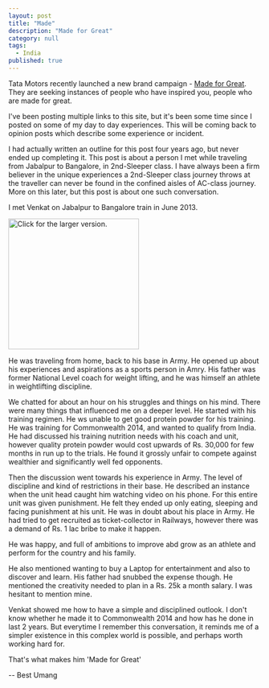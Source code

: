 ```yaml
---
layout: post
title: "Made"
description: "Made for Great"
category: null
tags: 
  - India
published: true
---
```



Tata Motors recently launched a new brand campaign - [Made for Great](http://madeofgreat.tatamotors.com/). They are seeking instances of people who have inspired you, people who are made for great.

I've been posting multiple links to this site, but it's been some time since I posted on some of my day to day experiences. This will be coming back to opinion posts which describe some experience or incident.

I had actually written an outline for this post four years ago, but never ended up completing it. This post is about a person I met while traveling from Jabalpur to Bangalore, in 2nd-Sleeper class. I have always been a firm believer in the unique experiences a 2nd-Sleeper class journey throws at the traveller can never be found in the confined aisles of AC-class journey. More on this later, but this post is about one such conversation.

I met Venkat on Jabalpur to Bangalore train in June 2013.

<a href="https://drive.google.com/uc?export=view&id=1N6OdrbHG0wGg8aymIxfUdQpu-AGsBGX5cg"><img src="https://drive.google.com/uc?export=view&id=1N6OdrbHG0wGg8aymIxfUdQpu-AGsBGX5cg" style="width: 260px; max-width: 100%; height: auto" title="Click for the larger version." /></a>

He was traveling from home, back to his base in Army. He opened up about his experiences and aspirations as a sports person in Amry. His father was former National Level coach for weight lifting, and he was himself an athlete in weightlifting discipline. 

We chatted for about an hour on his struggles and things on his mind. There were many things that influenced me on a deeper level. He started with his training regimen. He ws unable to get good protein powder for his training. He was training for Commonwealth 2014, and wanted to qualify from India. He had discussed his training nutrition needs with his coach and unit, however quality protein powder would cost upwards of Rs. 30,000 for few months in run up to the trials. He found it grossly unfair to compete against wealthier and significantly well fed opponents.

Then the discussion went towards his experience in Army. The level of discipline and kind of restrictions in their base. He described an instance when the unit head caught him watching video on his phone. For this entire unit was given punishment. He felt they ended up only eating, sleeping and facing punishment at his unit. He was in doubt about his place in Army. He had tried to get recruited as ticket-collector in Railways, however there was a demand of Rs. 1 lac bribe to make it happen.

He was happy, and full of ambitions to improve abd grow as an athlete and perform for the country and his family. 

He also mentioned wanting to buy a Laptop for entertainment and also to discover and learn. His father had snubbed the expense though. He mentioned the creativity needed to plan in a Rs. 25k a month salary. I was hesitant to mention mine.

Venkat showed me how to have a simple and disciplined outlook. I don't know whether he made it to Commonwealth 2014 and how has he done in last 2 years. But everytime I remember this conversation, it reminds me of a simpler existence in this complex world is possible, and perhaps worth working hard for. 

That's what makes him 'Made for Great'

--
Best Umang

